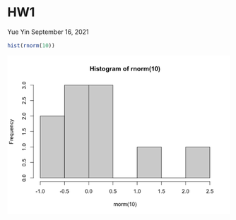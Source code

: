 HW1
================
Yue Yin
September 16, 2021

``` r
hist(rnorm(10))
```

![](README_files/figure-gfm/unnamed-chunk-1-1.png)<!-- -->

